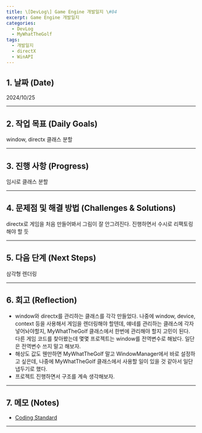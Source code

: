 ```yaml
---
title: \[DevLog\] Game Engine 개발일지 \#04
excerpt: Game Engine 개발일지
categories:
  - DevLog
  - MyWhatTheGolf
tags:
  - 개발일지
  - directX
  - WinAPI
---
```

## 1. 날짜 (Date)

2024/10/25

---

## 2. 작업 목표 (Daily Goals)

window, directx 클래스 분할

---

## 3. 진행 사항 (Progress)

임시로 클래스 분할

---

## 4. 문제점 및 해결 방법 (Challenges & Solutions)

directx로 게임을 처음 만들어봐서 그림이 잘 안그려진다. 진행하면서 수시로 리팩토링 해야 할 듯

---

## 5. 다음 단계 (Next Steps)

삼각형 렌더링

---

## 6. 회고 (Reflection)

- window와 directx를 관리하는 클래스를 각각 만들었다. 나중에 window, device, context 등을 사용해서 게임을 렌더링해야 할텐데, 얘네를 관리하는 클래스에 각자 넣어놔야할지, MyWhatTheGolf 클래스에서 한번에 관리해야 할지 고민이 된다. 다른 게임 코드를 찾아봤는데 몇몇 프로젝트는 window를 전역변수로 해놨다. 일단은 전역변수 쓰지 말고 해보자.
- 해상도 값도 웬만하면 MyWhatTheGolf 말고 WindowManager에서 바로 설정하고 싶은데, 나중에 MyWhatTheGolf 클래스에서 사용할 일이 있을 것 같아서 일단 냅두기로 했다.
- 프로젝트 진행하면서 구조를 계속 생각해보자.

---

## 7. 메모 (Notes)

- [Coding Standard](https://docs.popekim.com/ko/coding-standards/cpp)

---

